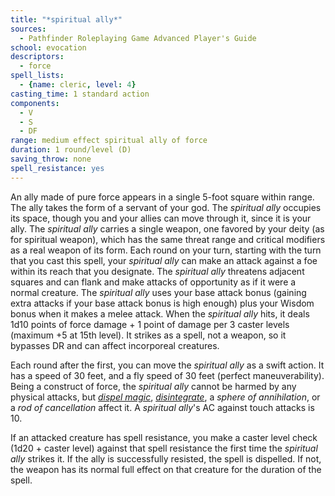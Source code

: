 ```yaml
---
title: "*spiritual ally*"
sources:
  - Pathfinder Roleplaying Game Advanced Player's Guide
school: evocation
descriptors:
  - force
spell_lists:
  - {name: cleric, level: 4}
casting_time: 1 standard action
components:
  - V
  - S
  - DF
range: medium effect spiritual ally of force
duration: 1 round/level (D)
saving_throw: none
spell_resistance: yes
---
```


An ally made of pure force appears in a single 5-foot square within range. The ally takes the form of a servant of your god. The *spiritual ally* occupies its space, though you and your allies can move through it, since it is your ally. The *spiritual ally* carries a single weapon, one favored by your deity (as for spiritual weapon), which has the same threat range and critical modifiers as a real weapon of its form. Each round on your turn, starting with the turn that you cast this spell, your *spiritual ally* can make an attack against a foe within its reach that you designate. The *spiritual ally* threatens adjacent squares and can flank and make attacks of opportunity as if it were a normal creature. The *spiritual ally* uses your base attack bonus (gaining extra attacks if your base attack bonus is high enough) plus your Wisdom bonus when it makes a melee attack. When the *spiritual ally* hits, it deals 1d10 points of force damage + 1 point of damage per 3 caster levels (maximum +5 at 15th level). It strikes as a spell, not a weapon, so it bypasses DR and can affect incorporeal creatures.

Each round after the first, you can move the *spiritual ally* as a swift action. It has a speed of 30 feet, and a fly speed of 30 feet (perfect maneuverability). Being a construct of force, the *spiritual ally* cannot be harmed by any physical attacks, but [*dispel magic*](/spells/dispel-magic/), [*disintegrate*](/spells/disintegrate/), a *sphere of annihilation*, or a *rod of cancellation* affect it. A *spiritual ally*'s AC against touch attacks is 10.

If an attacked creature has spell resistance, you make a caster level check (1d20 + caster level) against that spell resistance the first time the *spiritual ally* strikes it. If the ally is successfully resisted, the spell is dispelled. If not, the weapon has its normal full effect on that creature for the duration of the spell.

